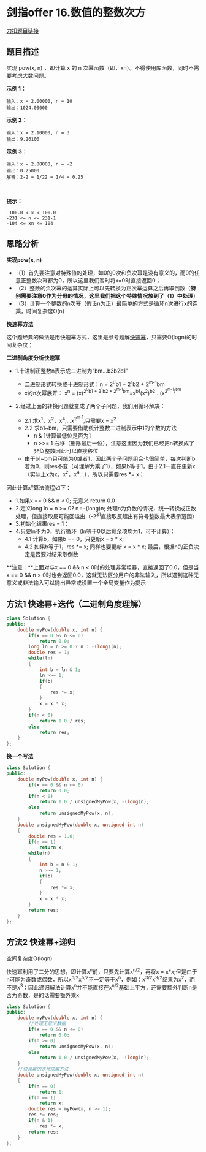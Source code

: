 <p id="数值的整数次方"></p>

# 剑指offer 16.数值的整数次方  

[力扣题目链接](https://leetcode-cn.com/problems/shu-zhi-de-zheng-shu-ci-fang-lcof/)  


## 题目描述  
实现 pow(x, n) ，即计算 x 的 n 次幂函数（即，xn）。不得使用库函数，同时不需要考虑大数问题。  

**示例 1：**  

    输入：x = 2.00000, n = 10
    输出：1024.00000

**示例 2：**  

    输入：x = 2.10000, n = 3
    输出：9.26100

**示例 3：**  

    输入：x = 2.00000, n = -2
    输出：0.25000
    解释：2-2 = 1/22 = 1/4 = 0.25
 

**提示：**    

    -100.0 < x < 100.0
    -231 <= n <= 231-1
    -104 <= xn <= 104


## 思路分析  

**实现pow(x, n)**  
* （1）首先要注意对特殊值的处理，如0的0次和负次幂是没有意义的，而0的任意正整数次幂都为0，所以这里我们暂时将x=0时直接返回0；
* （2）整数的负次幂的运算实际上可以先转换为正次幂运算之后再取倒数（**特别需要注意0作为分母的情况，这里我们把这个特殊情况放到了（1）中处理**）  
* （3）计算一个整数的n次幂（假设n为正）最简单的方式是循环n次进行x的连乘，时间复杂度O(n)  


**快速幂方法**   

这个题经典的做法是用快速幂方式，这里是参考题解[快速幂](https://leetcode-cn.com/problems/shu-zhi-de-zheng-shu-ci-fang-lcof/solution/mian-shi-ti-16-shu-zhi-de-zheng-shu-ci-fang-kuai-s/)，只需要O(logn)的时间复杂度；  

**二进制角度分析快速幂**  
* 1.十进制正整数n表示成二进制为“bm...b3b2b1”  
    * 二进制形式转换成十进制形式：n = 2<sup>0</sup>b1 + 2<sup>1</sup>b2 + 2<sup>m-1</sup>bm  
    * x的n次幂展开： x<sup>n</sup> = (x)<sup>2<sup>0</sup>b1 + 2<sup>1</sup>b2 + 2<sup>m-1</sup>bm</sup>=x<sup>b1</sup>(x<sup>2</sup>)<sup>b2</sup>...(x<sup>2<sup>m-1</sup>)<sup>bm</sup>  

* 2.经过上面的转换问题就变成了两个子问题，我们用循环解决：  
    * 2.1 求x<sup>1</sup>，x<sup>2</sup>，x<sup>4</sup>,...x<sup>2<sup>m-1</sup></sup>,只需要x = x<sup>2</sup>  
    * 2.2 求b1~bm，只需要借助统计整数二进制表示中1的个数的方法
        * n & 1计算最低位是否为1  
        * n >>= 1 右移（删除最后一位），注意这里因为我们已经把n转换成了非负整数因此可以直接移位 
    * 由于b1~bm只可能为0或者1，因此两个子问题组合也很简单，每次判断b若为0，则res不变（可理解为乘了1），如果b等于1，由于2.1一直在更新x（实际上x为x，x<sup>2</sup>，x<sup>4</sup>...），所以只需要res *= x；



因此计算x<sup>n</sup>算法流程如下：  
* 1.如果x == 0 && n < 0; 无意义 return 0.0  
* 2.定义long ln = n >= 0? n : -(long)n; 处理n为负数的情况，统一转换成正数处理，但直接取反可能回溢出（-2<sup>31</sup>直接取反超出有符号整数最大表示范围）  
* 3.初始化结果res = 1；
* 4.只要ln不为0，执行循环（ln等于0以后剩余项均为1，可不计算）：
    * 4.1 计算b，如果b == 0，只更新x = x * x;
    * 4.2 如果b等于1，res *= x; 同样也要更新 x = x * x;
最后，根据n的正负决定是否要对结果取倒数  

**注意：**上面对与x == 0 && n < 0时的处理非常粗暴，直接返回了0.0，但是当x == 0 && n > 0时也会返回0.0，这就无法区分用户的非法输入，所以遇到这种无意义或非法输入可以抛出异常或设置一个全局变量作为提示  


## 方法1 快速幂+迭代（二进制角度理解）  

```cpp
class Solution {
public:
    double myPow(double x, int n) {
        if(x == 0 && n <= 0)
            return 0.0;      
        long ln = n >= 0 ? n : -(long)(n);     
        double res = 1;
        while(ln)
        {       
            int b = ln & 1;
            ln >>= 1;
            if(b)
            {
                res *= x;
            }
            x = x * x;
        }
        if(n < 0)
            return 1.0 / res;
        else
            return res;
    }
};
```
**换一个写法**  
```cpp
class Solution {
public:
    double myPow(double x, int n) {
        if(x == 0 && n <= 0)
            return 0.0;      
        if(n < 0)
            return 1.0 / unsignedMyPow(x, -(long)n);
        else
            return unsignedMyPow(x, n);
    }
    double unsignedMyPow(double x, unsigned int n)
    {
        double res = 1.0;
        if(n == 1)
            return x;
        while(n)
        {
            int b = n & 1;
            n >>= 1;
            if(b)
            {
                res *= x;
            }
            x = x * x;
        }
        return res;
    }   
};
```


## 方法2  快速幂+递归    

空间复杂度O(logn)

快速幂利用了二分的思想，即计算x<sup>n</sup>前，只要先计算x<sup>n/2</sup>，再将x = x*x;但是由于n可能为奇数或偶数，所以x<sup>n/2</sup>x<sup>n/2</sup>不一定等于x<sup>n</sup>，例如：x<sup>3/2</sup>x<sup>3/2</sup>结果为x<sup>2</sup>，而不是x<sup>3</sup>；因此递归解法计算x<sup>n</sup>并不能直接在x<sup>n/2</sup>基础上平方，还需要额外判断n是否为奇数，是的话需要额外乘x  

```cpp
class Solution {
public:
    double myPow(double x, int n) {
        //处理无意义数据  
        if(x == 0 && n <= 0)
            return 0.0;
        if(n >= 0)
            return unsignedMyPow(x, n);
        else
            return 1.0 / unsignedMyPow(x, -(long)n);
    }
    //快速幂的迭代求解方法
    double unsignedMyPow(double x, unsigned int n)
    {
        if(n == 0)
            return 1;
        if(n == 1)
            return x;
        double res = myPow(x, n >> 1);
        res *= res;
        if(n & 1)
            res *= x;
        return res;
    }
};
```  





